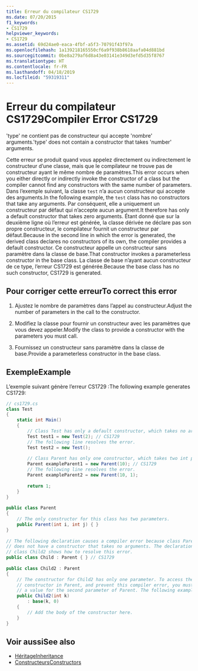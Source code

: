 ```yaml
---
title: Erreur du compilateur CS1729
ms.date: 07/20/2015
f1_keywords:
- CS1729
helpviewer_keywords:
- CS1729
ms.assetid: 69d24ae0-eaca-4fbf-a5f3-70791f43f97a
ms.openlocfilehash: 1a139218165550cf6a9f938b8618aafa04d881bd
ms.sourcegitcommit: 0be8a279af6d8a43e03141e349d3efd5d35f8767
ms.translationtype: HT
ms.contentlocale: fr-FR
ms.lasthandoff: 04/18/2019
ms.locfileid: "59319311"
---
```

# <a name="compiler-error-cs1729"></a><span data-ttu-id="684a5-102">Erreur du compilateur CS1729</span><span class="sxs-lookup"><span data-stu-id="684a5-102">Compiler Error CS1729</span></span>
<span data-ttu-id="684a5-103">'type' ne contient pas de constructeur qui accepte 'nombre' arguments.</span><span class="sxs-lookup"><span data-stu-id="684a5-103">'type' does not contain a constructor that takes 'number' arguments.</span></span>  
  
 <span data-ttu-id="684a5-104">Cette erreur se produit quand vous appelez directement ou indirectement le constructeur d’une classe, mais que le compilateur ne trouve pas de constructeur ayant le même nombre de paramètres.</span><span class="sxs-lookup"><span data-stu-id="684a5-104">This error occurs when you either directly or indirectly invoke the constructor of a class but the compiler cannot find any constructors with the same number of parameters.</span></span> <span data-ttu-id="684a5-105">Dans l’exemple suivant, la classe `test` n’a aucun constructeur qui accepte des arguments.</span><span class="sxs-lookup"><span data-stu-id="684a5-105">In the following example, the `test` class has no constructors that take any arguments.</span></span> <span data-ttu-id="684a5-106">Par conséquent, elle a uniquement un constructeur par défaut qui n’accepte aucun argument.</span><span class="sxs-lookup"><span data-stu-id="684a5-106">It therefore has only a default constructor that takes zero arguments.</span></span> <span data-ttu-id="684a5-107">Étant donné que sur la deuxième ligne où l’erreur est générée, la classe dérivée ne déclare pas son propre constructeur, le compilateur fournit un constructeur par défaut.</span><span class="sxs-lookup"><span data-stu-id="684a5-107">Because in the second line in which the error is generated, the derived class declares no constructors of its own, the compiler provides a default constructor.</span></span> <span data-ttu-id="684a5-108">Ce constructeur appelle un constructeur sans paramètre dans la classe de base.</span><span class="sxs-lookup"><span data-stu-id="684a5-108">That constructor invokes a parameterless constructor in the base class.</span></span> <span data-ttu-id="684a5-109">La classe de base n’ayant aucun constructeur de ce type, l’erreur CS1729 est générée.</span><span class="sxs-lookup"><span data-stu-id="684a5-109">Because the base class has no such constructor, CS1729 is generated.</span></span>  
  
## <a name="to-correct-this-error"></a><span data-ttu-id="684a5-110">Pour corriger cette erreur</span><span class="sxs-lookup"><span data-stu-id="684a5-110">To correct this error</span></span>  
  
1. <span data-ttu-id="684a5-111">Ajustez le nombre de paramètres dans l’appel au constructeur.</span><span class="sxs-lookup"><span data-stu-id="684a5-111">Adjust the number of parameters in the call to the constructor.</span></span>  
  
2. <span data-ttu-id="684a5-112">Modifiez la classe pour fournir un constructeur avec les paramètres que vous devez appeler.</span><span class="sxs-lookup"><span data-stu-id="684a5-112">Modify the class to provide a constructor with the parameters you must call.</span></span>  
  
3. <span data-ttu-id="684a5-113">Fournissez un constructeur sans paramètre dans la classe de base.</span><span class="sxs-lookup"><span data-stu-id="684a5-113">Provide a parameterless constructor in the base class.</span></span>  
  
## <a name="example"></a><span data-ttu-id="684a5-114">Exemple</span><span class="sxs-lookup"><span data-stu-id="684a5-114">Example</span></span>  
 <span data-ttu-id="684a5-115">L’exemple suivant génère l’erreur CS1729 :</span><span class="sxs-lookup"><span data-stu-id="684a5-115">The following example generates CS1729:</span></span>  
  
```csharp  
// cs1729.cs  
class Test  
{  
    static int Main()  
    {  
        // Class Test has only a default constructor, which takes no arguments.  
        Test test1 = new Test(2); // CS1729  
        // The following line resolves the error.  
        Test test2 = new Test();  
  
        // Class Parent has only one constructor, which takes two int parameters.  
        Parent exampleParent1 = new Parent(10); // CS1729  
        // The following line resolves the error.  
        Parent exampleParent2 = new Parent(10, 1);  
  
        return 1;  
    }  
}  
  
public class Parent  
{  
    // The only constructor for this class has two parameters.  
    public Parent(int i, int j) { }  
}  
  
// The following declaration causes a compiler error because class Parent  
// does not have a constructor that takes no arguments. The declaration of  
// class Child2 shows how to resolve this error.  
public class Child : Parent { } // CS1729  
  
public class Child2 : Parent  
{  
    // The constructor for Child2 has only one parameter. To access the   
    // constructor in Parent, and prevent this compiler error, you must provide   
    // a value for the second parameter of Parent. The following example provides 0.  
    public Child2(int k)  
        : base(k, 0)  
    {  
        // Add the body of the constructor here.  
    }  
}  
```  
  
## <a name="see-also"></a><span data-ttu-id="684a5-116">Voir aussi</span><span class="sxs-lookup"><span data-stu-id="684a5-116">See also</span></span>

- [<span data-ttu-id="684a5-117">Héritage</span><span class="sxs-lookup"><span data-stu-id="684a5-117">Inheritance</span></span>](../../../csharp/programming-guide/classes-and-structs/inheritance.md)
- [<span data-ttu-id="684a5-118">Constructeurs</span><span class="sxs-lookup"><span data-stu-id="684a5-118">Constructors</span></span>](../../../csharp/programming-guide/classes-and-structs/constructors.md)
